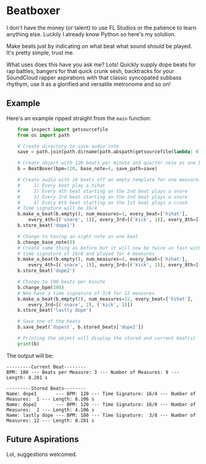# Beatboxer
I don't have the money (or talent) to use FL Studios or the patience to learn anything else. Luckily I already know Python so here's my solution.

Make beats just by indicating on what beat what sound should be played. It's pretty simple, trust me.

What uses does this have you ask me? Lots! Quickly supply dope beats for rap battles, bangers for that quick crunk sesh, backtracks for your SoundCloud rapper aspirations with that classic syncopated subbass rhythym, use it as a glorified and versatile metronome and so on!

## Example
Here's an example ripped straight from the `main` function:
``` python
    from inspect import getsourcefile
    from os import path

    # Create directory to save audio into
    save = path.join(path.dirname(path.abspath(getsourcefile(lambda: 0))), 'outputs')

    # Create object with 120 beats per minute and quarter note as one beat
    b = BeatBoxer(bpm=120, base_note=4, save_path=save)

    # Create audio with 16 beats off an empty template for one measure:
    #     1) Every beat play a hihat
    #     2) Every 4th beat starting on the 2nd beat plays a snare
    #     3) Every 3rd beat starting on the 2nd beat plays a snare
    #     4) Every 8th beat starting on the 1st beat plays a crash
    # Time signature will be 16/4
    b.make_a_beat(b.empty(), num_measures=1, every_beat=['hihat'],
        every_4th=[('snare', 1)], every_3rd=[('kick', 1)], every_8th=[('crash', 0)])
    b.store_beat('dope1')

    # Change to having an eight note as one beat
    b.change_base_note(8)
    # Create same thing as before but it will now be twice as fast with a 
    # time signature of 16/8 and played for 4 measures
    b.make_a_beat(b.empty(), num_measures=4, every_beat=['hihat'],
        every_4th=[('snare', 1)], every_3rd=[('kick', 1)], every_8th=[('crash', 0)])
    b.store_beat('dope2')

    # Change to 100 beats per minute
    b.change_bpm(100)
    # Now have a time signature of 3/8 for 12 measures
    b.make_a_beat(b.empty(3), num_measures=12, every_beat=['hihat'],
        every_3rd=[('snare', 2), ('kick', 1)])
    b.store_beat('lastly dope')

    # Save one of the beats
    b.save_beat('dopest', b.stored_beats['dope2'])

    # Printing the object will display the stored and current beat(s)
    print(b)
```
The output will be:
```
---------Current Beat--------
BPM: 100 --- Beats per Measure: 3 --- Number of Measures: 9 --- Length: 8.281 s

---------Stored Beats--------
Name: dope1       --- BPM: 120 --- Time Signature: 16/4 --- Number of Measures:  1 --- Length: 8.106 s
Name: dope2       --- BPM: 120 --- Time Signature: 16/8 --- Number of Measures:  1 --- Length: 4.106 s
Name: lastly dope --- BPM: 100 --- Time Signature:  3/8 --- Number of Measures: 12 --- Length: 8.281 s

```

## Future Aspirations
Lol, suggestions welcomed.

